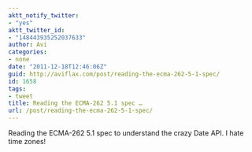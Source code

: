 ```yaml
---
aktt_notify_twitter:
- "yes"
aktt_twitter_id:
- "148443935252037633"
author: Avi
categories:
- none
date: "2011-12-18T12:46:06Z"
guid: http://aviflax.com/post/reading-the-ecma-262-5-1-spec/
id: 1658
tags:
- tweet
title: Reading the ECMA-262 5.1 spec …
url: /post/reading-the-ecma-262-5-1-spec/
---
```

Reading the ECMA-262 5.1 spec to understand the crazy Date API. I hate time zones!